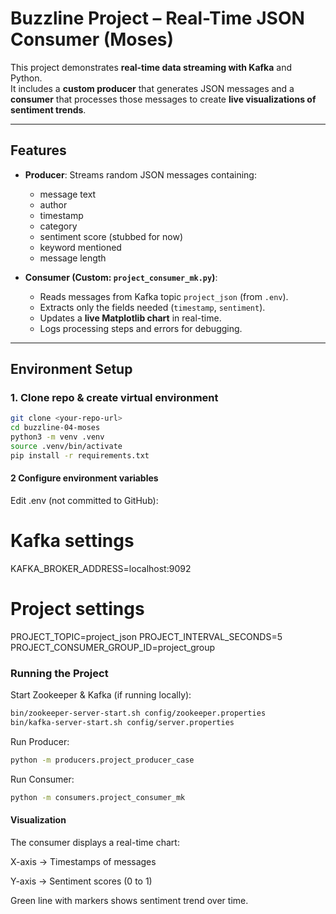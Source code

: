 # Buzzline Project – Real-Time JSON Consumer (Moses)

This project demonstrates **real-time data streaming with Kafka** and Python.  
It includes a **custom producer** that generates JSON messages and a **consumer** that processes those messages to create **live visualizations of sentiment trends**.

---

## Features
- **Producer**: Streams random JSON messages containing:
  - message text  
  - author  
  - timestamp  
  - category  
  - sentiment score (stubbed for now)  
  - keyword mentioned  
  - message length  

- **Consumer (Custom: `project_consumer_mk.py`)**:
  - Reads messages from Kafka topic `project_json` (from `.env`).  
  - Extracts only the fields needed (`timestamp`, `sentiment`).  
  - Updates a **live Matplotlib chart** in real-time.  
  - Logs processing steps and errors for debugging.  

---

## Environment Setup
### 1. Clone repo & create virtual environment
```bash
git clone <your-repo-url>
cd buzzline-04-moses
python3 -m venv .venv
source .venv/bin/activate
pip install -r requirements.txt
```

#### 2 Configure environment variables

Edit .env (not committed to GitHub):

# Kafka settings
KAFKA_BROKER_ADDRESS=localhost:9092

# Project settings
PROJECT_TOPIC=project_json
PROJECT_INTERVAL_SECONDS=5
PROJECT_CONSUMER_GROUP_ID=project_group


### Running the Project

Start Zookeeper & Kafka (if running locally):
``` zsh
bin/zookeeper-server-start.sh config/zookeeper.properties
bin/kafka-server-start.sh config/server.properties
```

Run Producer:
``` zsh
python -m producers.project_producer_case
```
Run Consumer:
``` zsh
python -m consumers.project_consumer_mk
```

#### Visualization

The consumer displays a real-time chart:

X-axis → Timestamps of messages

Y-axis → Sentiment scores (0 to 1)

Green line with markers shows sentiment trend over time.